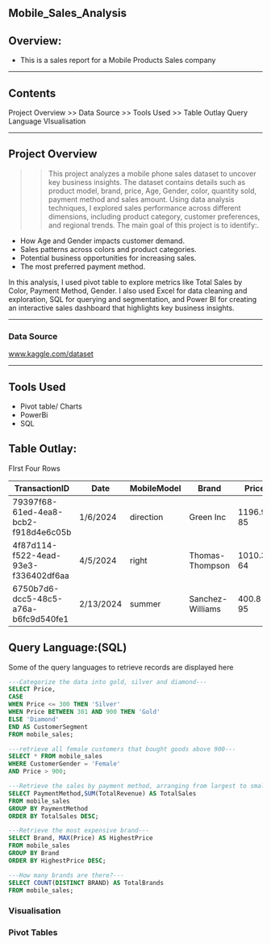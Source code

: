 ## Mobile_Sales_Analysis
## Overview:

+ This is a sales report for a Mobile Products Sales company 

___

## Contents

Project Overview >> Data Source >> Tools Used >> Table Outlay  Query Language  VIsualisation

---
## Project Overview

>> This project analyzes a mobile phone sales dataset to uncover key business insights. The dataset contains details such as product model, brand, price, Age, Gender, color, quantity sold, payment method and sales amount. Using data analysis techniques, I explored sales performance across different dimensions, including product category, customer preferences, and regional trends.
The main goal of this project is to identify:.
+ How Age and Gender impacts customer demand.
+ Sales patterns across colors and product categories.
+ Potential business opportunities for increasing sales.
+ The most preferred payment method.
  
In this analysis, I used pivot table to explore metrics like Total Sales by Color, Payment Method, Gender. I also used Excel for data cleaning and exploration, SQL for querying and segmentation, and Power BI for creating an interactive sales dashboard that highlights key business insights.

--- 
### Data Source
www.kaggle.com/dataset

---
## Tools Used
+ Pivot table/ Charts
+ PowerBi
+ SQL

## Table Outlay:
FIrst Four Rows

|TransactionID|	Date|	MobileModel|	Brand|	Price|	UnitsSold|	TotalRevenue|	CustomerAge|	CustomerGender|	Location|	PaymentMethod|
|-----|----|----|----|----|----|----|----|----|----|----|
|79397f68-61ed-4ea8-bcb2-f918d4e6c05b|	1/6/2024|	direction|	Green Inc|	1196.95	85|	28002.8	32|	Female|	Port Erik|	Online|	
|4f87d114-f522-4ead-93e3-f336402df6aa|	4/5/2024|	right|	Thomas-Thompson|	1010.34	64|	2378.82	55|	Female|	East Linda|	Credit Card|	
|6750b7d6-dcc5-48c5-a76a-b6fc9d540fe1|	2/13/2024|	summer|	Sanchez-Williams|	400.8	95|	31322.56	57|	Male|	East Angelicastad|	Online|

## Query Language:(SQL)
Some of the query languages to retrieve records are displayed here

```SQL
---Categorize the data into gold, silver and diamond---
SELECT Price,
CASE
WHEN Price <= 300 THEN 'Silver'
WHEN Price BETWEEN 301 AND 900 THEN 'Gold'
ELSE 'Diamond'
END AS CustomerSegment
FROM mobile_sales;

```

```SQL
---retrieve all female customers that bought goods above 900---
SELECT * FROM mobile_sales
WHERE CustomerGender = 'Female'
AND Price > 900;

```

```SQL
---Retrieve the sales by payment method, arranging from largest to smallest amount---
SELECT PaymentMethod,SUM(TotalRevenue) AS TotalSales
FROM mobile_sales
GROUP BY PaymentMethod
ORDER BY TotalSales DESC;

```

```SQL                                                                            
---Retrieve the most expensive brand---
SELECT Brand, MAX(Price) AS HighestPrice
FROM mobile_sales
GROUP BY Brand
ORDER BY HighestPrice DESC;

```

```SQL
---How many brands are there?---
SELECT COUNT(DISTINCT BRAND) AS TotalBrands
FROM mobile_sales;

```

### Visualisation
### Pivot Tables



